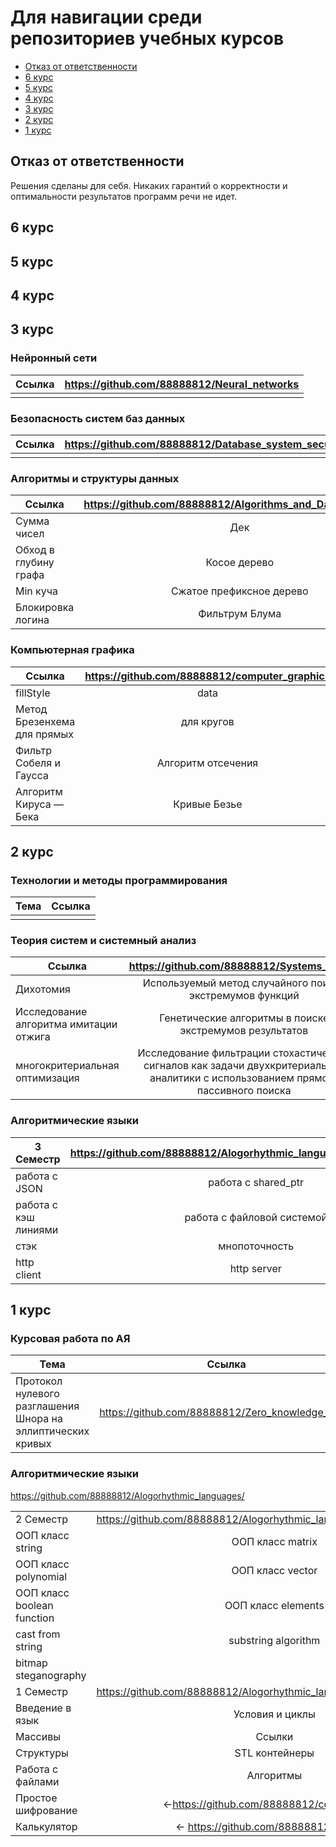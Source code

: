 <h1>Для навигации среди репозиториев учебных курсов</h1>

* [Отказ от ответственности](#отказ-от-ответственности)
* [6 курс](#6-курс)
* [5 курс](#5-курс)
* [4 курс](#4-курс)
* [3 курс](#3-курс)
* [2 курс](#2-курс)
* [1 курс](#1-курс)

## Отказ от ответственности

Решения сделаны для себя. Никаких гарантий о корректности и оптимальности результатов
программ речи не идет.

## 6 курс

## 5 курс

## 4 курс

## 3 курс

<h3> Нейронный сети </h3>

| Ссылка | https://github.com/88888812/Neural_networks |
|------|:------:|
|      |        |

<h3> Безопасность систем баз данных </h3>

| Ссылка | https://github.com/88888812/Database_system_security |
|------|:------:|
|      |        |

<h3> Алгоритмы и структуры данных</h3>

| Ссылка | https://github.com/88888812/Algorithms_and_Data_Structures |
|------|:------:|
|    Сумма чисел  |  Дек   |
| Обход в глубину графа | Косое дерево |
| Min куча | Сжатое префиксное дерево | 
| Блокировка логина | Фильтрум Блума | Аппроксимированное решения для рюкзака| 

<h3> Компьютерная графика </h3>

| Ссылка | https://github.com/88888812/computer_graphics |
|------|:------:|
|    fillStyle  |    data    |
| Метод Брезенхема для прямых | для кругов |
| Фильтр Собеля и Гаусса| Алгоритм отсечения | 
| Алгоритм Кируса — Бека | Кривые Безье 

## 2 курс

<h3> Технологии и методы программирования </h3>

| Тема | Ссылка |
|------|:------:|
|      |        |

<h3> Теория систем и системный анализ </h3>

|Ссылка | https://github.com/88888812/Systems_theory |
|------|:------:|
|   Дихотомия   |   Используемый метод случайного поиска экстремумов функций     |
| Исследование алгоритма имитации отжига  | Генетические алгоритмы в поиске экстремумов результатов  |
|  многокритериальная оптимизация  |   Исследование фильтрации стохастических сигналов как задачи двухкритериальной аналитики с использованием прямого пассивного поиска  |

<h3> Алгоритмические языки </h3>

|  3 Семестр         | https://github.com/88888812/Alogorhythmic_languages/tree/master/3sem  |
|------|:------:|      
| работа с JSON              |                         работа с shared_ptr                          |
| работа с кэш линиями       |                      работа с файловой системой                      |
| стэк                       |                            мнопоточность                             |
| http client                |                             http server                              |

## 1 курс

<h3> Курсовая работа по АЯ</h3>


| Тема | Ссылка |
|------|:------:|
|   Протокол нулевого разглашения Шнора на эллиптических кривых    |    https://github.com/88888812/Zero_knowledge_proof    |

<h3> Алгоритмические языки </h3>

https://github.com/88888812/Alogorhythmic_languages/

| | |
|----------------------------|:--------------------------------------------------------------------:|
| 2 Семестр                  | https://github.com/88888812/Alogorhythmic_languages/tree/master/2sem |
| ООП класс string           |                           ООП класс matrix                           |
| ООП класс polynomial       |                           ООП класс vector                           |
| ООП класс boolean function |                          ООП класс elements                          |
| cast from string           |                         substring algorithm                          |
| bitmap steganography       |                                                                      |
| 1 Семестр                  | https://github.com/88888812/Alogorhythmic_languages/tree/master/1sem |
| Введение в язык            |                           Условия и циклы                            |
| Массивы                    |                                Ссылки                                |
| Структуры                  |                            STL контейнеры                            |
| Работа с файлами           |                              Алгоритмы                               |
|Простое шифрование |<-https://github.com/88888812/codermachine |
| Калькулятор | <- https://github.com/88888812/CALCUL| 
